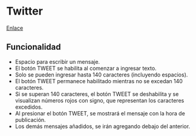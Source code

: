 # Twitter

[Enlace](https://frishlin.github.io/twitter)

## Funcionalidad
- Espacio para escribir un mensaje.
- El botón TWEET se habilita al comenzar a ingresar texto.
- Solo se pueden ingresar hasta 140 caracteres (incluyendo espacios).
- El botón TWEET permanece habilitado mientras no se excedan 140 caracteres.
- Si se superan 140 caracteres, el botón TWEET se deshabilita y se visualizan números rojos con signo, que representan los caracteres excedidos.
- Al presionar el botón TWEET, se mostrará el mensaje con la hora de publicación.
- Los demás mensajes añadidos, se irán agregando debajo del anterior.
